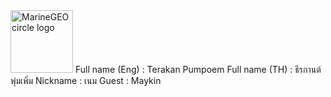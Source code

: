
<img src="[/assets/img/MarineGEO_logo.png](https://dg.in.th/1/img/Terakan.jpg)" alt="MarineGEO circle logo" style="height: 100px; width:100px;"/>
Full name (Eng) : Terakan Pumpoem  
Full name (TH) : ธีรกานต์ พุ่มเพิ่ม  
Nickname : เนม  
Guest : Maykin  
